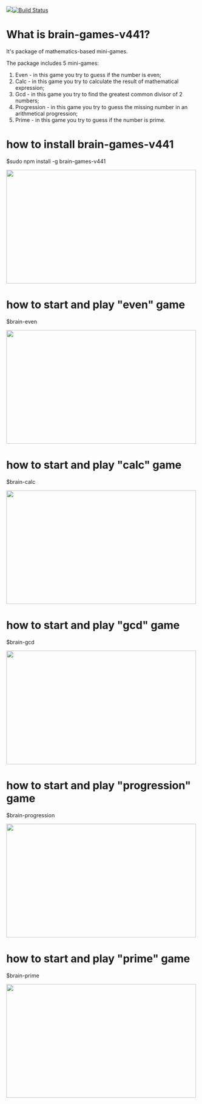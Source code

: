 <a href="https://codeclimate.com/github/sithari41441/project-lvl1-s462/maintainability"><img src="https://api.codeclimate.com/v1/badges/2df1c6c0790c965455fb/maintainability" /></a>[![Build Status](https://travis-ci.org/sithari41441/project-lvl1-s462.svg?branch=master)](https://travis-ci.org/sithari41441/project-lvl1-s462)

# What is brain-games-v441?

It's package of mathematics-based mini-games. 

The package includes 5 mini-games:

1) Even - in this game you try to guess if the number is even;
2) Calc - in this game you try to calculate the result of mathematical expression;
3) Gcd - in this game you try to find the greatest common divisor of 2 numbers;
4) Progression - in this game you try to guess the missing number in an arithmetical progression;
5) Prime - in this game you try to guess if the number is prime.

# how to install brain-games-v441

$sudo npm install -g brain-games-v441

<a href="https://asciinema.org/a/FSY4vXR3rDhhc0kQKD8nukEib" target="_blank"><img src="https://asciinema.org/a/FSY4vXR3rDhhc0kQKD8nukEib.svg" width="500" height="300" /></a>

# how to start and play "even" game

$brain-even

<a href="https://asciinema.org/a/ZKHFRZm7KUD2YIJ2rYLE42Bc5" target="_blank"><img src="https://asciinema.org/a/ZKHFRZm7KUD2YIJ2rYLE42Bc5.svg" width="500" height="300" /></a>

# how to start and play "calc" game

$brain-calc

<a href="https://asciinema.org/a/rXQswVomXsv0PodpohYzaqiqM" target="_blank"><img src="https://asciinema.org/a/rXQswVomXsv0PodpohYzaqiqM.svg" width="500" height="300" /></a>

# how to start and play "gcd" game

$brain-gcd

<a href="https://asciinema.org/a/FDsId0GbogPNMZY9uC8XuWDuw" target="_blank"><img src="https://asciinema.org/a/FDsId0GbogPNMZY9uC8XuWDuw.svg" width="500" height="300" /></a>

# how to start and play "progression" game

$brain-progression

<a href="https://asciinema.org/a/yyJmv3OjytvI7D7CvlrZeQlgp" target="_blank"><img src="https://asciinema.org/a/yyJmv3OjytvI7D7CvlrZeQlgp.svg" width="500" height="300" /></a>

# how to start and play "prime" game

$brain-prime

<a href="https://asciinema.org/a/iP7EtUnbGhAOd0O9QVpjxkl8r" target="_blank"><img src="https://asciinema.org/a/iP7EtUnbGhAOd0O9QVpjxkl8r.svg" width="500" height="300" /></a>